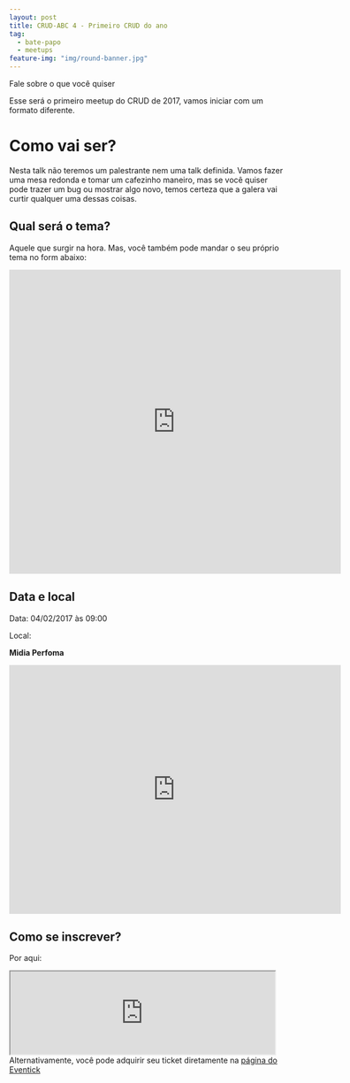 ```yaml
---
layout: post
title: CRUD-ABC 4 - Primeiro CRUD do ano 
tag:
  - bate-papo
  - meetups
feature-img: "img/round-banner.jpg"
---
```


Fale sobre o que você quiser <!-- more -->

Esse será o primeiro meetup do CRUD de 2017, vamos iniciar com um formato diferente.

# Como vai ser?

Nesta talk não teremos um palestrante nem uma talk definida. Vamos fazer uma mesa redonda e tomar um cafezinho maneiro, mas se você quiser pode trazer um bug ou mostrar algo novo, temos certeza que a galera vai curtir qualquer uma dessas coisas.

## Qual será o tema?

Aquele que surgir na hora. Mas, você também pode mandar o seu próprio tema no form abaixo:

<iframe src="https://docs.google.com/forms/d/e/1FAIpQLSeGHtARrTbyB-LcNzx7Sq_5u0X7Nu8FtASPSzOQBsCl3QDeSA/viewform?embedded=true" width="600" height="550" frameborder="0" marginheight="0" marginwidth="0">Carregando…</iframe>

## Data e local

Data: 04/02/2017 às 09:00

Local: 

**Midia Perfoma**

<iframe src="https://www.google.com/maps/embed?pb=!1m18!1m12!1m3!1d3652.8339251644265!2d-46.5592656855647!3d-23.717623984605563!2m3!1f0!2f0!3f0!3m2!1i1024!2i768!4f13.1!3m3!1m2!1s0x94ce4178df059911%3A0x4ab85a1865e6bbde!2sM%C3%ADdia+Performa!5e0!3m2!1spt-BR!2sbr!4v1485470678391" width="600" height="450" frameborder="0" style="border:0" allowfullscreen></iframe>

## Como se inscrever?

Por aqui:

<div><style>.ev-embed{ width:95%;}</style>
        <script src='https://s3.amazonaws.com/embed-evt/iframeResizer.min.js'></script>
        <iframe class='ev-embed' src='https://www.eventick.com.br/e/crud-abc-4-primeiro-crud-do-an' scrolling='no'></iframe>
        Alternativamente, você pode adquirir seu ticket diretamente na <a href='https://www.eventick.com.br/crud-abc-4-primeiro-crud-do-an' target='_blank'>página do Eventick</a>
        <script>iFrameResize({checkOrigin: false, heightCalculationMethod: 'documentElementScroll'});</script></div>